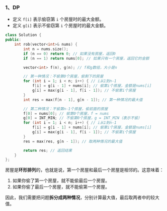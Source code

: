 ### 1、DP

- 定义 `f[i]` 表示偷窃第 `i` 个房屋时的最大金额。
- 定义 `g[i]` 表示不偷窃第 `i` 个房屋时的最大金额。

```cpp
class Solution {
public:
    int rob(vector<int>& nums) {
        int n = nums.size();
        if (n == 0) return 0; // 如果没有房屋，返回0
        if (n == 1) return nums[0]; // 如果只有一个房屋，返回它的金额

        vector<int> f(n), g(n); // f和g数组，大小是n

        // 第一种情况：不偷第0个房屋，偷剩下的房屋
        for (int i = 1; i < n; i++) { // i从1到n-1
            f[i] = g[i - 1] + nums[i]; // 偷第i个房屋，金额是nums[i]
            g[i] = max(g[i - 1], f[i - 1]); // 不偷第i个房屋
        }
        int res = max(f[n - 1], g[n - 1]); // 第一种情况的最大值

        // 第二种情况：不偷第n-1个房屋，偷前面的房屋
        f[0] = nums[0]; // 偷第0个房屋，f = nums
        g[0] = INT_MIN; // 不偷第0个房屋，g = INT_MIN（表示不偷）
        for (int i = 1; i < n; i++) { // i从1到n-1
            f[i] = g[i - 1] + nums[i]; // 偷第i个房屋，金额是nums[i]
            g[i] = max(g[i - 1], f[i - 1]); // 不偷第i个房屋
        }
        res = max(res, g[n - 1]); // 取两种情况的最大值

        return res; // 返回结果
    }
};
```

 

房屋是**环形排列**的，也就是说，第一个房屋和最后一个房屋是相邻的。这意味着：

1. 如果你偷了第一个房屋，就不能偷最后一个房屋。
2. 如果你偷了最后一个房屋，就不能偷第一个房屋。

因此，我们需要把问题**拆分成两种情况**，分别计算最大值，最后取两者中的较大值。
